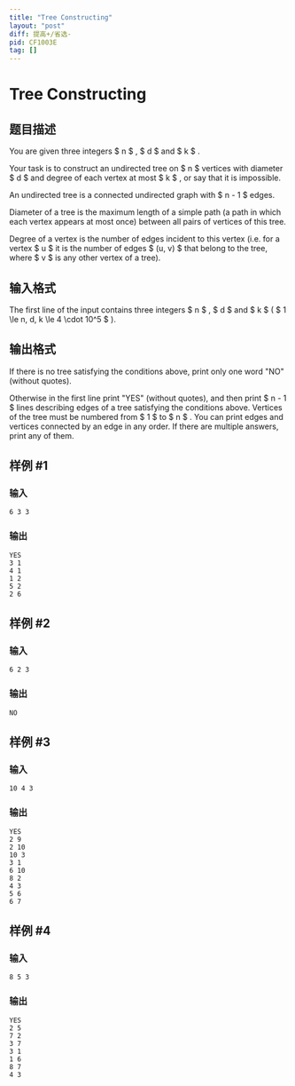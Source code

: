 ```yaml
---
title: "Tree Constructing"
layout: "post"
diff: 提高+/省选-
pid: CF1003E
tag: []
---
```


# Tree Constructing

## 题目描述

You are given three integers $ n $ , $ d $ and $ k $ .

Your task is to construct an undirected tree on $ n $ vertices with diameter $ d $ and degree of each vertex at most $ k $ , or say that it is impossible.

An undirected tree is a connected undirected graph with $ n - 1 $ edges.

Diameter of a tree is the maximum length of a simple path (a path in which each vertex appears at most once) between all pairs of vertices of this tree.

Degree of a vertex is the number of edges incident to this vertex (i.e. for a vertex $ u $ it is the number of edges $ (u, v) $ that belong to the tree, where $ v $ is any other vertex of a tree).

## 输入格式

The first line of the input contains three integers $ n $ , $ d $ and $ k $ ( $ 1 \le n, d, k \le 4 \cdot 10^5 $ ).

## 输出格式

If there is no tree satisfying the conditions above, print only one word "NO" (without quotes).

Otherwise in the first line print "YES" (without quotes), and then print $ n - 1 $ lines describing edges of a tree satisfying the conditions above. Vertices of the tree must be numbered from $ 1 $ to $ n $ . You can print edges and vertices connected by an edge in any order. If there are multiple answers, print any of them.

## 样例 #1

### 输入

```
6 3 3

```

### 输出

```
YES
3 1
4 1
1 2
5 2
2 6

```

## 样例 #2

### 输入

```
6 2 3

```

### 输出

```
NO

```

## 样例 #3

### 输入

```
10 4 3

```

### 输出

```
YES
2 9
2 10
10 3
3 1
6 10
8 2
4 3
5 6
6 7

```

## 样例 #4

### 输入

```
8 5 3

```

### 输出

```
YES
2 5
7 2
3 7
3 1
1 6
8 7
4 3

```

